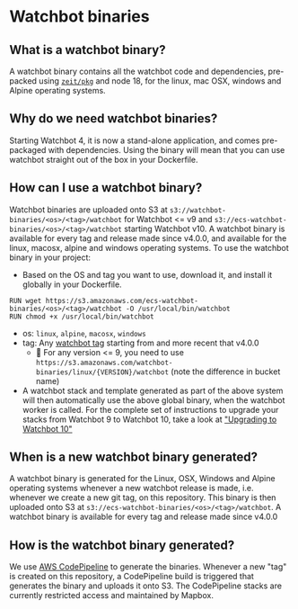 # Watchbot binaries

## What is a watchbot binary?

A watchbot binary contains all the watchbot code and dependencies,  pre-packed using [`zeit/pkg`](https://github.com/zeit/pkg/) and node 18, for the linux, mac OSX, windows and Alpine operating systems.

## Why do we need watchbot binaries?

Starting Watchbot 4, it is now a stand-alone application, and comes pre-packaged with dependencies. Using the binary will mean that you can use watchbot straight out of the box in your Dockerfile.

## How can I use a watchbot binary?

Watchbot binaries are uploaded onto S3 at `s3://watchbot-binaries/<os>/<tag>/watchbot` for Watchbot <= v9 and `s3://ecs-watchbot-binaries/<os>/<tag>/watchbot` starting Watchbot v10. A watchbot binary is available for every tag and release made since v4.0.0, and available for the linux, macosx, alpine and windows operating systems. To use the watchbot binary in your project: 
* Based on the OS and tag you want to use, download it, and install it globally in your Dockerfile.

```
RUN wget https://s3.amazonaws.com/ecs-watchbot-binaries/<os>/<tag>/watchbot -O /usr/local/bin/watchbot
RUN chmod +x /usr/local/bin/watchbot
```
* os: `linux`, `alpine`, `macosx`, `windows`
* tag: Any [watchbot tag](https://github.com/mapbox/ecs-watchbot/releases) starting from and more recent that v4.0.0
  * :rotating_light: For any version <= 9, you need to use `https://s3.amazonaws.com/watchbot-binaries/linux/{VERSION}/watchbot` (note the difference in bucket name)
* A watchbot stack and template generated as part of the above system will then automatically use the above global binary, when the watchbot worker is called. For the complete set of instructions to upgrade your stacks from Watchbot 9 to Watchbot 10, take a look at ["Upgrading to Watchbot 10"](https://github.com/mapbox/ecs-watchbot/blob/master/docs/upgrading-to-watchbot10.md)

## When is a new watchbot binary generated?

A watchbot binary is generated for the Linux, OSX, Windows and Alpine operating systems whenever a new watchbot release is made, i.e. whenever we create a new git tag, on this repository. This binary is then uploaded onto S3 at `s3://ecs-watchbot-binaries/<os>/<tag>/watchbot`. A watchbot binary is available for every tag and release made since v4.0.0

## How is the watchbot binary generated?

We use [AWS CodePipeline](https://docs.aws.amazon.com/codepipeline/latest/userguide/welcome.html) to generate the binaries. Whenever a new "tag" is created on this repository, a CodePipeline build is triggered that generates the binary and uploads it onto S3. The CodePipeline stacks are currently restricted access and maintained by Mapbox.
